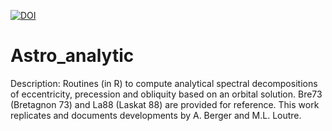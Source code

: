 [![DOI](https://zenodo.org/badge/DOI/10.5281/zenodo.17246519.svg)](https://doi.org/10.5281/zenodo.17246519)


# Astro_analytic

Description: Routines (in R) to compute analytical spectral decompositions of eccentricity, precession and obliquity based on an orbital solution. Bre73 (Bretagnon 73) and La88 (Laskat 88) are provided for reference. This work replicates and documents developments by A. Berger and M.L. Loutre. 
